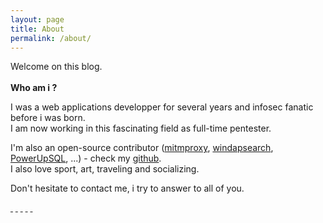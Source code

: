 ```yaml
---
layout: page
title: About
permalink: /about/
---
```


Welcome on this blog.  
<br/>
**Who am i ?**
  
I was a web applications developper for several years and infosec fanatic before i was born.  
I am now working in this fascinating field as full-time pentester.  
  
I'm also an open-source contributor ([mitmproxy](https://github.com/mitmproxy/mitmproxy), [windapsearch](https://github.com/ropnop/windapsearch), [PowerUpSQL](https://github.com/NetSPI/PowerUpSQL), ...) - check my [github](https://github.com/phackt).  
I also love sport, art, traveling and socializing.  
  
Don't hesitate to contact me, i try to answer to all of you. 
  

<a target="_blank" href="https://twitter.com/phackt_ul"><i class ="fa fa-twitter fa-2x"></i>&nbsp;</a>
<a target="_blank" href="https://github.com/phackt"><i class ="fa fa-github fa-2x"></i>&nbsp;</a>
<a target="_blank" href="https://discord.gg/S2Nn2B" title="Also find me on Pixis discord"><i class ="fa fa-discord fa-2x"></i>&nbsp;</a>
<a target="_blank" href="mailto:phackt@protonmail.com"><i class ="fa fa-envelope fa-2x"></i>&nbsp;</a>
<a target="_blank" href="{{ site.url }}/feed.xml"><i class ="fa fa-rss fa-2x"></i>&nbsp;</a>
<script type="text/javascript" src="https://cdnjs.buymeacoffee.com/1.0.0/button.prod.min.js" data-name="bmc-button" data-slug="phackt" data-color="#FFDD00" data-emoji=""  data-font="Cookie" data-text="Help me to stay awake" data-outline-color="#000" data-font-color="#000" data-coffee-color="#fff" ></script>